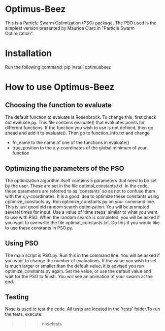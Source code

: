 # Optimus-Beez

This is a Particle Swarm Optimization (PSO) package. The PSO used is the simplest version presented by Maurice Clarc in "Particle Swarm Optimization".

# Installation

Run the following command:
pip install optimusbeez

# How to use Optimus-Beez

## Choosing the function to evaluate

The default function to evaluate is Rosenbrock. To change this, first check out evaluate.py. This file contains evaluate() that evaluates points for different functions. If the function you wish to use is not defined, then go ahead and add it to evaluate(). Then go to function_info.txt and change
- fn_name to the name of one of the functions in evaluate()
- true_position to the x,y-coordinates of the global minimum of your function

## Optimizing the parameters of the PSO

The optimization algorithm itself contains 5 parameters that need to be set by the user. These are set in the file optimal_constants.txt. In the code, these parameters are referred to as 'constants' so as not to confuse them with the x,y-coordinates.
It is a good idea to optimize these constants using optimize_constants.py. Run optimize_constants.py on your command line. This is just good old random search optimization. You will be prompted several times for input. Use a value of 'time steps' similar to what you want to use with PSO.
When the random search is completed, you will be asked if you want to overwrite the file optimal_constants.txt. Do this if you would like to use these constants in PSO.py.

## Using PSO

The main script is PSO.py. Run this in the command line. You will be asked if you want to change the number of evaluations. If the value you wish to set is much larger or smaller than the default value, it is advised you run optimize_constants.py again. Set the value, or use the default value and wait for the PSO to finish. You will see an animation of your swarm at the end.

## Testing

Nose is used to test the code. All tests are located in the 'tests' folder.To run the tests, execute:

>>> nosetests